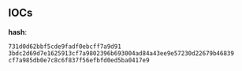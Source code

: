 
## IOCs

__hash__:

```text
731d0d62bbf5cde9fadf0ebcff7a9d91
3bdc2d69d7e1625913cf7a9802396b693004ad84a43ee9e57230d22679b46839
cf7a985db0e7c8c6f837f56efbfd0ed5ba0417e9
```